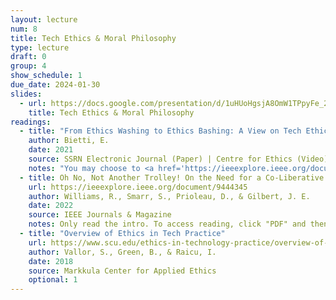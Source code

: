 ```yaml
---
layout: lecture
num: 8
title: Tech Ethics & Moral Philosophy
type: lecture
draft: 0
group: 4
show_schedule: 1
due_date: 2024-01-30
slides:
  - url: https://docs.google.com/presentation/d/1uHUoHgsjA8OmW1TPpyFe_2s9u6y0OBAvEb9xZUv7BYI/edit?usp=sharing
    title: Tech Ethics & Moral Philosophy
readings:
  - title: "From Ethics Washing to Ethics Bashing: A View on Tech Ethics from Within Moral Philosophy"
    author: Bietti, E.
    date: 2021
    source: SSRN Electronic Journal (Paper) | Centre for Ethics (Video)
    notes: "You may choose to <a href='https://ieeexplore.ieee.org/document/9684746'>read the paper</a> or <a href='https://www.youtube.com/watch?v=6Z-U6zkAHCA'>watch the author's lecture on it</a>."
  - title: Oh No, Not Another Trolley! On the Need for a Co-Liberative Consciousness in CS Pedagogy
    url: https://ieeexplore.ieee.org/document/9444345
    author: Williams, R., Smarr, S., Prioleau, D., & Gilbert, J. E.
    date: 2022
    source: IEEE Journals & Magazine
    notes: Only read the intro. To access reading, click "PDF" and then "Access through your institution". Once you find Northwestern, you should be redirected to logging in and should be able to access the reading.
  - title: "Overview of Ethics in Tech Practice"
    url: https://www.scu.edu/ethics-in-technology-practice/overview-of-ethics-in-tech-practice/
    author: Vallor, S., Green, B., & Raicu, I.
    date: 2018
    source: Markkula Center for Applied Ethics
    optional: 1
---
```



